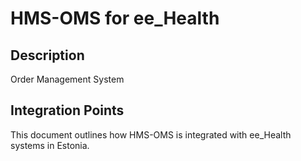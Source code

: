 # HMS-OMS for ee_Health

## Description

Order Management System

## Integration Points

This document outlines how HMS-OMS is integrated with ee_Health systems in Estonia.
